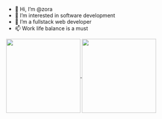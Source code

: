 - 👋 Hi, I’m @zora
- 👀 I’m interested in software development
- 🌱 I’m a fullstack web developer
- 📫 Work life balance is a must

<!---
zora004/zora004 is a ✨ special ✨ repository because its `README.md` (this file) appears on your GitHub profile.
You can click the Preview link to take a look at your changes.
--->

<a href="https://github.com/zora004">
  <img height="200" align="center" src="[https://github-readme-stats.vercel.app/api?username=zora004&show_icons=true&theme=transparent](https://github-readme-stats.vercel.app/api?username=zora004&show_icons=true&count_private=true&theme=transparent&include_all_commits=true&token=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)" />
</a>
<a href="https://github.com/zora004">
  <img height="200" align="center" src="https://github-readme-stats.vercel.app/api/top-langs/?username=zora004&count_private=true&include_all_commits=true&token=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&layout=compact&langs_count=8&card_width=320&theme=transparent" />
</a>
